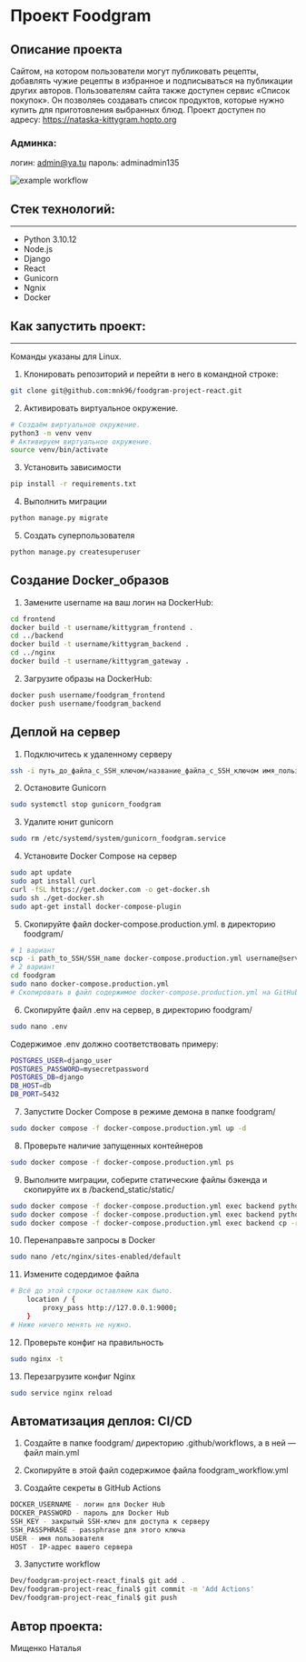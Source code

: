 #  Проект Foodgram

## Описание проекта
Cайтом, на котором пользователи могут публиковать рецепты, добавлять чужие рецепты в избранное и подписываться на публикации других авторов. Пользователям сайта также доступен сервис «Список покупок». Он позволяеь создавать список продуктов, которые нужно купить для приготовления выбранных блюд.
Проект доступен по адресу: https://nataska-kittygram.hopto.org
### Админка:
логин: admin@ya.tu
пароль: adminadmin135

![example workflow](https://github.com/mnk96/kittygram_final/actions/workflows/main.yml/badge.svg?event=push)


## Стек технологий:
____
* Python 3.10.12
* Node.js
* Django
* React
* Gunicorn
* Ngnix
* Docker

## Как запустить проект:
____
Команды указаны для Linux.
1. Клонировать репозиторий и перейти в него в командной строке:
```sh
git clone git@github.com:mnk96/foodgram-project-react.git
```
2. Активировать виртуальное окружение.
```sh
# Создаём виртуальное окружение.
python3 -m venv venv
# Активируем виртуальное окружение.
source venv/bin/activate
```
3. Установить зависимости
```sh
pip install -r requirements.txt 
```
4. Выполнить миграции
```sh
python manage.py migrate
```
5. Создать суперпользователя
```sh
python manage.py createsuperuser 
```

## Создание Docker_образов
1. Замените username на ваш логин на DockerHub:
```sh
cd frontend
docker build -t username/kittygram_frontend .
cd ../backend
docker build -t username/kittygram_backend .
cd ../nginx
docker build -t username/kittygram_gateway . 
```
2. Загрузите образы на DockerHub:
```sh
docker push username/foodgram_frontend
docker push username/foodgram_backend
```

## Деплой на сервер

1. Подключитесь к удаленному серверу
```sh
ssh -i путь_до_файла_с_SSH_ключом/название_файла_с_SSH_ключом имя_пользователя@ip_адрес_сервера
```

2. Остановите Gunicorn
```sh
sudo systemctl stop gunicorn_foodgram
```

3. Удалите юнит gunicorn
```sh
sudo rm /etc/systemd/system/gunicorn_foodgram.service 
```

4. Установите Docker Compose на сервер
```sh
sudo apt update
sudo apt install curl
curl -fSL https://get.docker.com -o get-docker.sh
sudo sh ./get-docker.sh
sudo apt-get install docker-compose-plugin 
```

5. Скопируйте файл docker-compose.production.yml. в директорию foodgram/
```sh
# 1 вариант
scp -i path_to_SSH/SSH_name docker-compose.production.yml username@server_ip:/home/username/foodgram/docker-compose.production.yml
# 2 вариант
cd foodgram
sudo nano docker-compose.production.yml
# Скопировать в файл содержимое docker-compose.production.yml на GitHub
```

6. Скопируйте файл .env на сервер, в директорию foodgram/
```sh
sudo nano .env
```
Содержимое .env должно соответствовать примеру:
```sh
POSTGRES_USER=django_user
POSTGRES_PASSWORD=mysecretpassword
POSTGRES_DB=django
DB_HOST=db
DB_PORT=5432
```

7. Запустите Docker Compose в режиме демона в папке foodgram/
```sh
sudo docker compose -f docker-compose.production.yml up -d 
```

8. Проверьте наличие запущенных контейнеров
```sh
sudo docker compose -f docker-compose.production.yml ps
```

9. Выполните миграции, соберите статические файлы бэкенда и скопируйте их в /backend_static/static/
```sh
sudo docker compose -f docker-compose.production.yml exec backend python manage.py migrate
sudo docker compose -f docker-compose.production.yml exec backend python manage.py collectstatic
sudo docker compose -f docker-compose.production.yml exec backend cp -r /app/static/. /backend_static/
```

10. Перенаправьте запросы в Docker
```sh
sudo nano /etc/nginx/sites-enabled/default
```

11. Измените содердимое файла
```sh
# Всё до этой строки оставляем как было.
    location / {
        proxy_pass http://127.0.0.1:9000;
    }
# Ниже ничего менять не нужно.
```

12. Проверьте конфиг на правильность
```sh
sudo nginx -t 
```

13. Перезагрузите конфиг Nginx
```sh
sudo service nginx reload 
```

## Автоматизация деплоя: CI/CD

1. Создайте в папке foodgram/ директорию .github/workflows, а в ней — файл main.yml

2. Скопируйте в этой файл содержимое файла foodgram_workflow.yml

3. Создайте секреты в GitHub Actions
```sh
DOCKER_USERNAME - логин для Docker Hub
DOCKER_PASSWORD - пароль для Docker Hub
SSH_KEY - закрытый SSH-ключ для доступа к серверу
SSH_PASSPHRASE - passphrase для этого ключа
USER - имя пользователя
HOST - IP-адрес вашего сервера
```

3. Запустите workflow
```sh
Dev/foodgram-project-react_final$ git add .
Dev/foodgram-project-reac_final$ git commit -m 'Add Actions'
Dev/foodgram-project-reac_final$ git push 
```
## Автор проекта:
Мищенко Наталья
